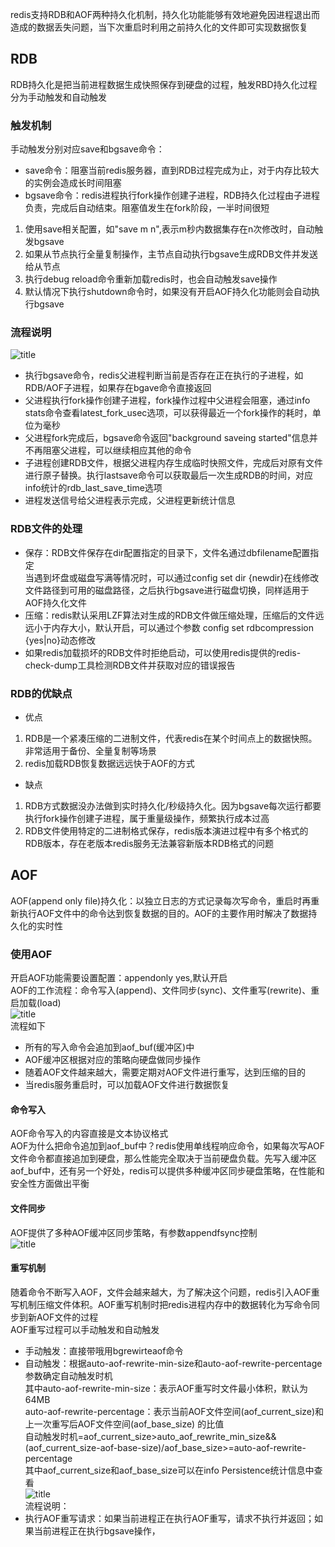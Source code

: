 redis支持RDB和AOF两种持久化机制，持久化功能能够有效地避免因进程退出而造成的数据丢失问题，当下次重启时利用之前持久化的文件即可实现数据恢复  
## RDB  
RDB持久化是把当前进程数据生成快照保存到硬盘的过程，触发RBD持久化过程分为手动触发和自动触发  
### 触发机制  
手动触发分别对应save和bgsave命令：
+ save命令：阻塞当前redis服务器，直到RDB过程完成为止，对于内存比较大的实例会造成长时间阻塞  
+ bgsave命令：redis进程执行fork操作创建子进程，RDB持久化过程由子进程负责，完成后自动结束。阻塞值发生在fork阶段，一半时间很短  
1. 使用save相关配置，如"save m n",表示m秒内数据集存在n次修改时，自动触发bgsave  
2. 如果从节点执行全量复制操作，主节点自动执行bgsave生成RDB文件并发送给从节点  
3. 执行debug reload命令重新加载redis时，也会自动触发save操作  
4. 默认情况下执行shutdown命令时，如果没有开启AOF持久化功能则会自动执行bgsave  
### 流程说明  
![title](https://raw.githubusercontent.com/liujinxi931204/image/master/gitnote/2020/09/18/1600416227834-1600416227895.png)  
+ 执行bgsave命令，redis父进程判断当前是否存在正在执行的子进程，如RDB/AOF子进程，如果存在bgave命令直接返回  
+ 父进程执行fork操作创建子进程，fork操作过程中父进程会阻塞，通过info stats命令查看latest_fork_usec选项，可以获得最近一个fork操作的耗时，单位为毫秒  
+ 父进程fork完成后，bgsave命令返回"background saveing started"信息并不再阻塞父进程，可以继续相应其他的命令  
+ 子进程创建RDB文件，根据父进程内存生成临时快照文件，完成后对原有文件进行原子替换。执行lastsave命令可以获取最后一次生成RDB的时间，对应info统计的rdb_last_save_time选项  
+ 进程发送信号给父进程表示完成，父进程更新统计信息  
### RDB文件的处理  
+ 保存：RDB文件保存在dir配置指定的目录下，文件名通过dbfilename配置指定  
当遇到坏盘或磁盘写满等情况时，可以通过config set dir {newdir}在线修改文件路径到可用的磁盘路径，之后执行bgsave进行磁盘切换，同样适用于AOF持久化文件  
+ 压缩：redis默认采用LZF算法对生成的RDB文件做压缩处理，压缩后的文件远远小于内存大小，默认开启，可以通过个参数 config set rdbcompression {yes|no}动态修改  
+ 如果redis加载损坏的RDB文件时拒绝启动，可以使用redis提供的redis-check-dump工具检测RDB文件并获取对应的错误报告  
### RDB的优缺点  
+ 优点  
1. RDB是一个紧凑压缩的二进制文件，代表redis在某个时间点上的数据快照。非常适用于备份、全量复制等场景  
2. redis加载RDB恢复数据远远快于AOF的方式  
+ 缺点  
1. RDB方式数据没办法做到实时持久化/秒级持久化。因为bgsave每次运行都要执行fork操作创建子进程，属于重量级操作，频繁执行成本过高  
2. RDB文件使用特定的二进制格式保存，redis版本演进过程中有多个格式的RDB版本，存在老版本redis服务无法兼容新版本RDB格式的问题  
## AOF  
AOF(append only file)持久化：以独立日志的方式记录每次写命令，重启时再重新执行AOF文件中的命令达到恢复数据的目的。AOF的主要作用时解决了数据持久化的实时性  
### 使用AOF  
开启AOF功能需要设置配置：appendonly yes,默认开启  
AOF的工作流程：命令写入(append)、文件同步(sync)、文件重写(rewrite)、重启加载(load)  
![title](https://raw.githubusercontent.com/liujinxi931204/image/master/gitnote/2020/09/21/1600674526274-1600674526319.png)   
流程如下  
+ 所有的写入命令会追加到aof_buf(缓冲区)中  
+ AOF缓冲区根据对应的策略向硬盘做同步操作  
+ 随着AOF文件越来越大，需要定期对AOF文件进行重写，达到压缩的目的  
+ 当redis服务重启时，可以加载AOF文件进行数据恢复  
#### 命令写入  
AOF命令写入的内容直接是文本协议格式  
AOF为什么把命令追加到aof_buf中？redis使用单线程响应命令，如果每次写AOF文件命令都直接追加到硬盘，那么性能完全取决于当前硬盘负载。先写入缓冲区aof_buf中，还有另一个好处，redis可以提供多种缓冲区同步硬盘策略，在性能和安全性方面做出平衡  
#### 文件同步  
AOF提供了多种AOF缓冲区同步策略，有参数appendfsync控制  
![title](https://raw.githubusercontent.com/liujinxi931204/image/master/gitnote/2020/09/21/1600675513825-1600675513827.png)  
#### 重写机制  
随着命令不断写入AOF，文件会越来越大，为了解决这个问题，redis引入AOF重写机制压缩文件体积。AOF重写机制时把redis进程内存中的数据转化为写命令同步到新AOF文件的过程  
AOF重写过程可以手动触发和自动触发  
+ 手动触发：直接带哦用bgrewirteaof命令  
+ 自动触发：根据auto-aof-rewrite-min-size和auto-aof-rewrite-percentage参数确定自动触发时机  
其中auto-aof-rewrite-min-size：表示AOF重写时文件最小体积，默认为64MB  
auto-aof-rewrite-percentage：表示当前AOF文件空间(aof_current_size)和上一次重写后AOF文件空间(aof_base_size)
的比值  
自动触发时机=aof_current_size>auto_aof_rewrite_min_size&&(aof_current_size-aof-base-size)/aof_base_size>=auto-aof-rewrite-percentage  
其中aof_current_size和aof_base_size可以在info Persistence统计信息中查看  
![title](https://raw.githubusercontent.com/liujinxi931204/image/master/gitnote/2020/09/21/1600677390241-1600677390243.png)  
流程说明：
+ 执行AOF重写请求：如果当前进程正在执行AOF重写，请求不执行并返回；如果当前进程正在执行bgsave操作，
















